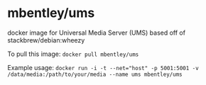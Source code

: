 mbentley/ums
==================

docker image for Universal Media Server (UMS)
based off of stackbrew/debian:wheezy

To pull this image:
`docker pull mbentley/ums`

Example usage:
`docker run -i -t --net="host" -p 5001:5001 -v /data/media:/path/to/your/media --name ums mbentley/ums`
